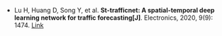 * Lu H, Huang D, Song Y, et al. <b>St-trafficnet: A spatial-temporal deep learning network for traffic forecasting[J]</b>. Electronics, 2020, 9(9): 1474. [Link](https://www.mdpi.com/2079-9292/9/9/1474)